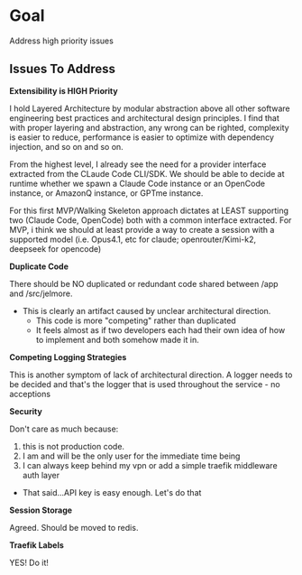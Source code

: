 # Goal

Address high priority issues

## Issues To Address

**Extensibility is HIGH Priority**

I hold Layered Architecture by modular abstraction above all other software engineering best practices and architectural design principles. I find that with proper layering and abstraction, any wrong can be righted, complexity is easier to reduce, performance is easier to optimize with dependency injection, and so on and so on.

From the highest level, I already see the need for a provider interface extracted from the CLaude Code CLI/SDK. We should be able to decide at runtime whether we spawn a Claude Code instance or an OpenCode instance, or AmazonQ instance, or GPTme instance.

For this first MVP/Walking Skeleton approach dictates at LEAST supporting two (Claude Code, OpenCode) both with a common interface extracted. For MVP, i think we should at least provide a way to create a session with a supported model (i.e. Opus4.1, etc for claude; openrouter/Kimi-k2, deepseek for opencode)

**Duplicate Code**

There should be NO duplicated or redundant code shared between /app and /src/jelmore.

- This is clearly an artifact caused by unclear architectural direction.
  - This code is more "competing" rather than duplicated
  - It feels almost as if two developers each had their own idea of how to implement and both somehow made it in.

**Competing Logging Strategies**

This is another symptom of lack of architectural direction. A logger needs to be decided and that's the logger that is used throughout the service - no acceptions

**Security**

Don't care as much because:

1. this is not production code.
2. I am and will be the only user for the immediate time being
3. I can always keep behind my vpn or add a simple traefik middleware auth layer

- That said...API key is easy enough. Let's do that

**Session Storage**

Agreed. Should be moved to redis.

**Traefik Labels**

YES! Do it!
